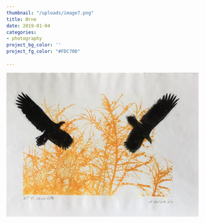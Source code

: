 ```yaml
---
thumbnail: "/uploads/image7.png"
title: Ørne
date: 2019-01-04
categories:
- photography
project_bg_color: ''
project_fg_color: "#FDC70D"

---
```

![](/uploads/image7.png)